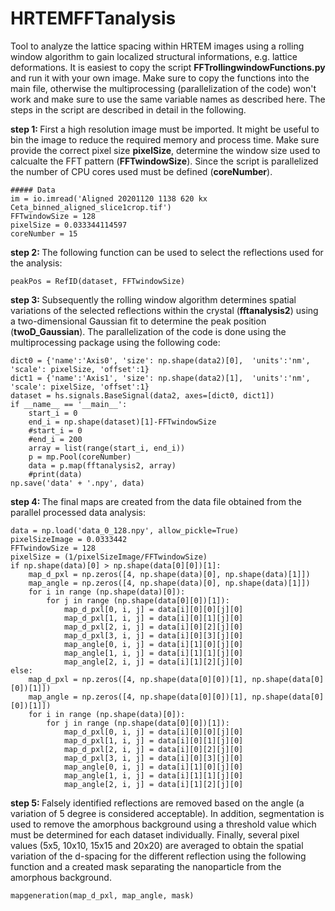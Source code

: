 # HRTEMFFTanalysis
Tool to analyze the lattice spacing within HRTEM images using a rolling window algorithm to gain localized structural informations, e.g. lattice deformations. It is easiest to copy the script <b> FFTrollingwindowFunctions.py</b> and run it with your own image. Make sure to copy the functions into the main file, otherwise the multiprocessing (parallelization of the code) won't work and make sure to use the same variable names as described here. The steps in the script are described in detail in the following.

<b> step 1: </b>
First a high resolution image must be imported. It might be useful to bin the image to reduce the required memory and process time. Make sure provide the correct pixel size <b>pixelSize</b>, determine the window size used to calcualte the FFT pattern (<b>FFTwindowSize</b>). Since the script is parallelized the number of CPU cores used must be defined (<b>coreNumber</b>).
```
##### Data
im = io.imread('Aligned 20201120 1138 620 kx Ceta_binned_aligned_slice1crop.tif')
FFTwindowSize = 128
pixelSize = 0.033344114597
coreNumber = 15
```
<b> step 2: </b>
The following function can be used to select the reflections used for the analysis: 
```
peakPos = RefID(dataset, FFTwindowSize)
```
<b> step 3: </b>
Subsequently the rolling window algorithm determines spatial variations of the selected reflections within the crystal (<b>fftanalysis2</b>) using a two-dimensional Gaussian fit to determine the peak position (<b>twoD_Gaussian</b>). The parallelization of the code is done using the multiprocessing package using the following code:
```
dict0 = {'name':'Axis0', 'size': np.shape(data2)[0],  'units':'nm', 'scale': pixelSize, 'offset':1}
dict1 = {'name':'Axis1', 'size': np.shape(data2)[1],  'units':'nm', 'scale': pixelSize, 'offset':1}
dataset = hs.signals.BaseSignal(data2, axes=[dict0, dict1])
if __name__ == '__main__':
    start_i = 0
    end_i = np.shape(dataset)[1]-FFTwindowSize
    #start_i = 0
    #end_i = 200
    array = list(range(start_i, end_i))
    p = mp.Pool(coreNumber)
    data = p.map(fftanalysis2, array)
    #print(data)
np.save('data' + '.npy', data)
```
<b> step 4: </b>
The final maps are created from the data file obtained from the parallel processed data analysis:
```
data = np.load('data_0_128.npy', allow_pickle=True)
pixelSizeImage = 0.0333442
FFTwindowSize = 128
pixelSize = (1/pixelSizeImage/FFTwindowSize)
if np.shape(data)[0] > np.shape(data[0][0])[1]:
    map_d_pxl = np.zeros([4, np.shape(data)[0], np.shape(data)[1]])
    map_angle = np.zeros([4, np.shape(data)[0], np.shape(data)[1]])
    for i in range (np.shape(data)[0]):
        for j in range (np.shape(data[0][0])[1]):
            map_d_pxl[0, i, j] = data[i][0][0][j][0]
            map_d_pxl[1, i, j] = data[i][0][1][j][0]
            map_d_pxl[2, i, j] = data[i][0][2][j][0]
            map_d_pxl[3, i, j] = data[i][0][3][j][0]
            map_angle[0, i, j] = data[i][1][0][j][0]
            map_angle[1, i, j] = data[i][1][1][j][0]
            map_angle[2, i, j] = data[i][1][2][j][0]
else:
    map_d_pxl = np.zeros([4, np.shape(data[0][0])[1], np.shape(data[0][0])[1]])
    map_angle = np.zeros([4, np.shape(data[0][0])[1], np.shape(data[0][0])[1]])
    for i in range (np.shape(data)[0]):
        for j in range (np.shape(data[0][0])[1]):
            map_d_pxl[0, i, j] = data[i][0][0][j][0]
            map_d_pxl[1, i, j] = data[i][0][1][j][0]
            map_d_pxl[2, i, j] = data[i][0][2][j][0]
            map_d_pxl[3, i, j] = data[i][0][3][j][0]
            map_angle[0, i, j] = data[i][1][0][j][0]
            map_angle[1, i, j] = data[i][1][1][j][0]
            map_angle[2, i, j] = data[i][1][2][j][0]
```
<b> step 5: </b>
Falsely identified reflections are removed based on the angle (a variation of 5 degree is considered acceptable). In addition, segmentation is used to remove the amorphous background using a threshold value which must be determined for each dataset individually. Finally, several pixel values (5x5, 10x10, 15x15 and 20x20) are averaged to obtain the spatial variation of the d-spacing for the different reflection using the following function and a created mask separating the nanoparticle from the amorphous background. 

```
mapgeneration(map_d_pxl, map_angle, mask)

```


